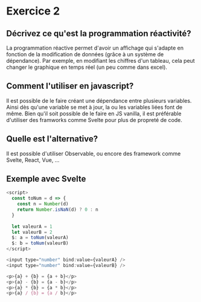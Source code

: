 # Exercice 2

## Décrivez ce qu'est la programmation réactivité?

La programmation réactive permet d'avoir un affichage qui s'adapte en fonction de la modification de données (grâce à un système de dépendance). Par exemple, en modifiant les chiffres d'un tableau, cela peut changer le graphique en temps réel (un peu comme dans excel).

## Comment l'utiliser en javascript?

Il est possible de le faire créant une dépendance entre plusieurs variables. Ainsi dès qu'une variable se met à jour, la ou les variables liées font de même. Bien qu'il soit possible de le faire en JS vanilla, il est préférable d'utiliser des framworks comme Svelte pour plus de propreté de code.

## Quelle est l'alternative?

Il est possible d'utiliser Observable, ou encore des framework comme Svelte, React, Vue, ...

## Exemple avec Svelte

```js
<script>
  const toNum = d => {
    const n = Number(d)
    return Number.isNaN(d) ? 0 : n
  }
  
  let valeurA = 1
  let valeurB = 2
  $: a = toNum(valeurA)
  $: b = toNum(valeurB)
</script>

<input type="number" bind:value={valeurA} />
<input type="number" bind:value={valeurB} />

<p>{a} + {b} = {a + b}</p>
<p>{a} - {b} = {a - b}</p>
<p>{a} * {b} = {a * b}</p>
<p>{a} / {b} = {a / b}</p>
```

